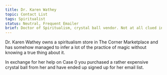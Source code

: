 ```yaml
---
title: Dr. Karen Wathey
topic: Contact List
tags: Spiritualist
status: Neutral, Frequent Emailer
brief: Doctor of Spiritualism, crystal ball vendor. Not at all clued in. 
---
```


Dr. Karen Wathey owns a spiritualism store in The Corner Marketplace and has somehow managed to infer a lot of the practice of magic without knowing a true thing about it.

In exchange for her help on Case 0 you purchased a rather expensive crystal ball from her and have ended up signed up for her email list. 